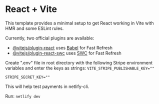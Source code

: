 # React + Vite

This template provides a minimal setup to get React working in Vite with HMR and some ESLint rules.

Currently, two official plugins are available:

- [@vitejs/plugin-react](https://github.com/vitejs/vite-plugin-react/blob/main/packages/plugin-react/README.md) uses [Babel](https://babeljs.io/) for Fast Refresh
- [@vitejs/plugin-react-swc](https://github.com/vitejs/vite-plugin-react-swc) uses [SWC](https://swc.rs/) for Fast Refresh


Create ".env" file in root directory with the following Stripe environment variables and enter the keys as strings:
`VITE_STRIPE_PUBLISHABLE_KEY=""`

`STRIPE_SECRET_KEY=""`

This will help test payments in netlify-cli.

Run: `netlify dev`
